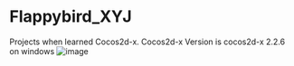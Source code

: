 # Flappybird_XYJ
Projects when learned Cocos2d-x.
Cocos2d-x Version is cocos2d-x 2.2.6 on windows
![image](https://github.com/gettogetto/Flappybird_XYJ/blob/master/Resources/Video_2016-02-11_142813.wmv_1455172427.gif)   
